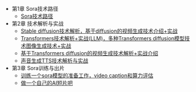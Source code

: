 - 第1章 Sora技术路径
    - [Sora技术路径](chapter1/chapter1)
- 第2章 技术解析与实战
    - [Stable diffusion技术解析，基于diffusion的视频生成技术介绍+实战](chapter2/chapter2_1)
    - [Transformers技术解析+实战(LLM)，多种Transformers diffusion模型技术图像生成技术+实战](chapter2/chapter2_2)
    - [基于Transformers diffusion的视频生成技术解析+实战介绍](chapter2/chapter2_3)
    - [声音生成TTS技术解析与实战](chapter2/chapter2_4)
- 第3章 Sora训练与出片
    - [训练一个sora模型的准备工作，video caption和算力评估](chapter3/chapter3_1)
    - [做一个自己的AI短片吧](chapter3/chapter3_2)

